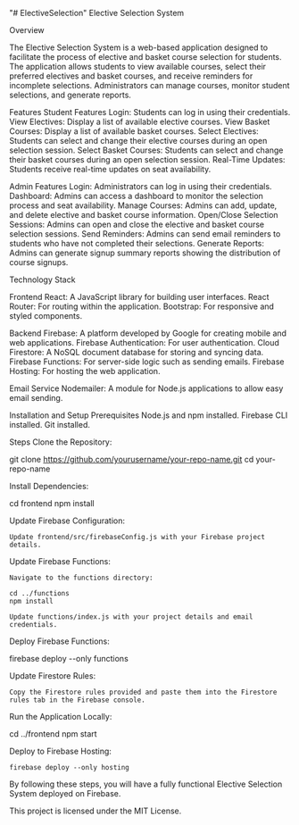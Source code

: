 "# ElectiveSelection" 
Elective Selection System

Overview

The Elective Selection System is a web-based application designed to facilitate the process of elective and basket course selection for students. The application allows students to view available courses, select their preferred electives and basket courses, and receive reminders for incomplete selections. Administrators can manage courses, monitor student selections, and generate reports.

Features
Student Features
    Login: Students can log in using their credentials.
    View Electives: Display a list of available elective courses.
    View Basket Courses: Display a list of available basket courses.
    Select Electives: Students can select and change their elective courses during an open selection session.
    Select Basket Courses: Students can select and change their basket courses during an open selection session.
    Real-Time Updates: Students receive real-time updates on seat availability.

Admin Features
    Login: Administrators can log in using their credentials.
    Dashboard: Admins can access a dashboard to monitor the selection process and seat availability.
    Manage Courses: Admins can add, update, and delete elective and basket course information.
    Open/Close Selection Sessions: Admins can open and close the elective and basket course selection sessions.
    Send Reminders: Admins can send email reminders to students who have not completed their selections.
    Generate Reports: Admins can generate signup summary reports showing the distribution of course signups.

Technology Stack

Frontend
    React: A JavaScript library for building user interfaces.
    React Router: For routing within the application.
    Bootstrap: For responsive and styled components.

Backend
    Firebase: A platform developed by Google for creating mobile and web applications.
        Firebase Authentication: For user authentication.
        Cloud Firestore: A NoSQL document database for storing and syncing data.
        Firebase Functions: For server-side logic such as sending emails.
        Firebase Hosting: For hosting the web application.

Email Service
    Nodemailer: A module for Node.js applications to allow easy email sending.

Installation and Setup
Prerequisites
    Node.js and npm installed.
    Firebase CLI installed.
    Git installed.

Steps
    Clone the Repository:


git clone https://github.com/yourusername/your-repo-name.git
cd your-repo-name

Install Dependencies:

cd frontend
npm install

Update Firebase Configuration:

    Update frontend/src/firebaseConfig.js with your Firebase project details.

Update Firebase Functions:

    Navigate to the functions directory:

    cd ../functions
    npm install

    Update functions/index.js with your project details and email credentials.

Deploy Firebase Functions:

firebase deploy --only functions

Update Firestore Rules:

    Copy the Firestore rules provided and paste them into the Firestore rules tab in the Firebase console.

Run the Application Locally:

cd ../frontend
npm start

Deploy to Firebase Hosting:

    firebase deploy --only hosting

By following these steps, you will have a fully functional Elective Selection System deployed on Firebase.

This project is licensed under the MIT License.
